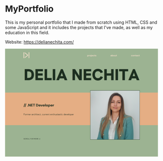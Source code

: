 # MyPortfolio

This is my personal portfolio that I made from scratch using HTML, CSS and some JavaScript and it includes the projects that I've made, as well as my education in this field.

Website: https://delianechita.com/

<kbd>![image](https://raw.githubusercontent.com/nechitadelia/My-Portfolio/main/src/img/MyPortfolioImg.PNG)</kbd>

